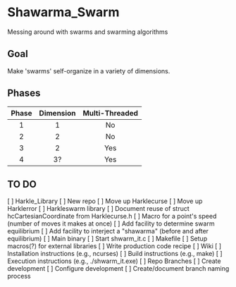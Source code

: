 # Shawarma_Swarm
Messing around with swarms and swarming algorithms

## Goal
Make 'swarms' self-organize in a variety of dimensions.

## Phases

| Phase | Dimension | Multi-Threaded |
| :---: | :-------: | :------------: |
| 1     | 1         | No             |
| 2     | 2         | No             |
| 3     | 2         | Yes            |
| 4     | 3?        | Yes            |

## TO DO

[ ] Harkle_Library
    [ ] New repo
    [ ] Move up Harklecurse
    [ ] Move up Harklerror
[ ] Harkleswarm library
    [ ] Document reuse of struct hcCartesianCoordinate from Harklecurse.h
    [ ] Macro for a point's speed (number of moves it makes at once)
    [ ] Add facility to determine swarm equilibrium
    [ ] Add facility to interject a "shawarma" (before and after equilibrium)
[ ] Main binary
    [ ] Start shwarm_it.c
[ ] Makefile
    [ ] Setup macros(?) for external libraries
    [ ] Write production code recipe
[ ] Wiki
    [ ] Installation instructions (e.g., ncurses)
    [ ] Build instructions (e.g., make)
    [ ] Execution instructions (e.g., ./shwarm_it.exe)
[ ] Repo Branches
    [ ] Create development
    [ ] Configure development
    [ ] Create/document branch naming process
